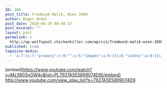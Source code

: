 ```yaml
---
ID: 268
post_title: Fredmund Malik, Wien 2009
author: Roger Andel
post_date: 2010-08-29 00:48:37
post_excerpt: ""
layout: post
permalink: >
  http://wp.wolfspool.chickenkiller.com/wprcs1/fredmund-malik-wien-2009/
published: true
tagazine-media:
  - 'a:7:{s:7:"primary";s:0:"";s:6:"images";a:0:{}s:6:"videos";a:0:{}s:11:"image_count";s:1:"0";s:6:"author";s:7:"1944800";s:7:"blog_id";s:7:"1870407";s:9:"mod_stamp";s:19:"2010-08-29 20:25:11";}'
---
```

[embed]https://www.youtube.com/watch?v=Mz3903nGW4c&list=PL7927A5E5899074D9[/embed]
<a href="http://www.youtube.com/view_play_list?p=7927A5E5899074D9">http://www.youtube.com/view_play_list?p=7927A5E5899074D9</a>